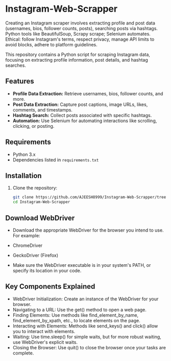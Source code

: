 # Instagram-Web-Scrapper
Creating an Instagram scraper involves extracting profile and post data (usernames, bios, follower counts, posts), searching posts via hashtags. Python tools like BeautifulSoup, Scrapy scrape; Selenium automates. Ethical: follow Instagram's terms, respect privacy, manage API limits to avoid blocks, adhere to platform guidelines.


This repository contains a Python script for scraping Instagram data, focusing on extracting profile information, post details, and hashtag searches.

## Features

- **Profile Data Extraction:** Retrieve usernames, bios, follower counts, and more.
- **Post Data Extraction:** Capture post captions, image URLs, likes, comments, and timestamps.
- **Hashtag Search:** Collect posts associated with specific hashtags.
- **Automation:** Use Selenium for automating interactions like scrolling, clicking, or posting.

## Requirements

- Python 3.x
- Dependencies listed in `requirements.txt`

## Installation

1. Clone the repository:

   ```bash
   git clone https://github.com/AJEESH8999/Instagram-Web-Scrapper/tree/main
   cd Instagram-Web-Scrapper
## Download WebDriver
 - Download the appropriate WebDriver for the browser you intend to use. For example:

 - ChromeDriver
 - GeckoDriver (Firefox)
 - Make sure the WebDriver executable is in your system's PATH, or specify its location in your code.
## Key Components Explained
 - WebDriver Initialization: Create an instance of the WebDriver for your browser.
 - Navigating to a URL: Use the get() method to open a web page.
 - Finding Elements: Use methods like find_element_by_name, find_element_by_xpath, etc., to locate elements on the page.
 - Interacting with Elements: Methods like send_keys() and click() allow you to interact with elements.
 - Waiting: Use time.sleep() for simple waits, but for more robust waiting, use WebDriver's explicit waits.
 - Closing the Browser: Use quit() to close the browser once your tasks are complete.
